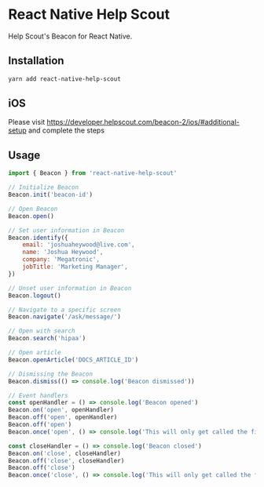 # React Native Help Scout

Help Scout's Beacon for React Native.

## Installation

```sh
yarn add react-native-help-scout
```

## iOS

Please visit https://developer.helpscout.com/beacon-2/ios/#additional-setup and complete the steps

## Usage

```javascript
import { Beacon } from 'react-native-help-scout'

// Initialize Beacon
Beacon.init('beacon-id')

// Open Beacon
Beacon.open()

// Set user information in Beacon
Beacon.identify({
	email: 'joshuaheywood@live.com',
	name: 'Joshua Heywood',
	company: 'Megatronic',
	jobTitle: 'Marketing Manager',
})

// Unset user information in Beacon
Beacon.logout()

// Navigate to a specific screen
Beacon.navigate('/ask/message/')

// Open with search
Beacon.search('hipaa')

// Open article
Beacon.openArticle('DOCS_ARTICLE_ID')

// Dismissing the Beacon
Beacon.dismiss(() => console.log('Beacon dismissed'))

// Event handlers
const openHandler = () => console.log('Beacon opened')
Beacon.on('open', openHandler)
Beacon.off('open', openHandler)
Beacon.off('open')
Beacon.once('open', () => console.log('This will only get called the first time the open event is triggered'))

const closeHandler = () => console.log('Beacon closed')
Beacon.on('close', closeHandler)
Beacon.off('close', closeHandler)
Beacon.off('close')
Beacon.once('close', () => console.log('This will only get called the first time the close event is triggered'))
```
